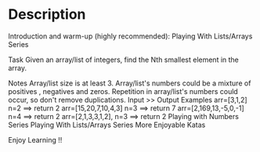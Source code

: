 # Description

Introduction and warm-up (highly recommended): Playing With Lists/Arrays Series

Task
Given an array/list of integers, find the Nth smallest element in the array.

Notes
Array/list size is at least 3.
Array/list's numbers could be a mixture of positives , negatives and zeros.
Repetition in array/list's numbers could occur, so don't remove duplications.
Input >> Output Examples
arr=[3,1,2]            n=2    ==> return 2 
arr=[15,20,7,10,4,3]   n=3    ==> return 7 
arr=[2,169,13,-5,0,-1] n=4    ==> return 2 
arr=[2,1,3,3,1,2],     n=3    ==> return 2 
Playing with Numbers Series
Playing With Lists/Arrays Series
More Enjoyable Katas

Enjoy Learning !!
